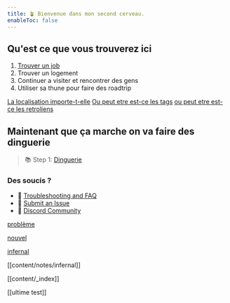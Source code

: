 ```yaml
---
title: 🪴 Bienvenue dans mon second cerveau.
enableToc: false
---
```


## Qu'est ce que vous trouverez ici 
1. [Trouver un job](content/Test/Trouver%20un%20job.md) 
2. Trouver un logement
3. Continuer a visiter et rencontrer des gens
4. Utiliser sa thune pour faire des roadtrip

[La localisation importe-t-elle](content/notes/La%20localisation%20importe-t-elle.md)
[Ou peut etre est-ce les tags](content/notes/Ou%20peut%20etre%20est-ce%20les%20tags.md)
[ou peut etre est-ce les retroliens](content/notes/ou%20peut%20etre%20est-ce%20les%20retroliens.md)



## Maintenant que ça marche on va faire des dinguerie
> 📚 Step 1:  [Dinguerie](content/Test/Dinguerie.md)



### Des soucis ?
- 🚧 [Troubleshooting and FAQ](notes/troubleshooting.md)
- 🐛 [Submit an Issue](https://github.com/jackyzha0/quartz/issues)
- 👀 [Discord Community](https://discord.gg/cRFFHYye7t)


[problème](content/notes/problème.md)

[nouvel](content/notes/nouvel.md)

[infernal](content/notes/infernal.md)

[[content/notes/infernal]]

[[content/_index]]

[[ultime test]]
